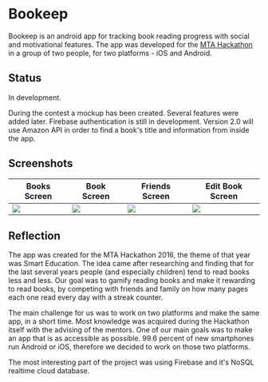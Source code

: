 # Bookeep 

Bookeep is an android app for tracking book reading progress with social and motivational features.
The app was developed for the [MTA Hackathon](http://mtahack.com) in a group of two people, for two platforms - iOS and Android.

## Status

In development.

During the contest a mockup has been created. Several features were added later. Firebase authentication is still in development. Version 2.0 will use Amazon API in order to find a book's title and information from inside the app.

## Screenshots

| Books Screen     |  Book Screen    |  Friends Screen     |   Edit Book Screen   |         
|--------------------|--------------------|---------------------|--------------------|
| ![](https://github.com/talkor/bookeep-android/blob/master/screenshots/screen3.jpg)  |  ![](https://github.com/talkor/bookeep-android/blob/master/screenshots/screen4.jpg) |  ![](https://github.com/talkor/bookeep-android/blob/master/screenshots/screen1.jpg)  |   ![](https://github.com/talkor/bookeep-android/blob/master/screenshots/screen2.jpg)

## Reflection

The app was created for the MTA Hackathon 2016, the theme of that year was Smart Education. The idea came after researching and finding that for the last several years people (and especially children) tend to read books less and less. Our goal was to gamify reading books and make it rewarding to read books, by competing with friends and family on how many pages each one read every day with a streak counter.

The main challenge for us was to work on two platforms and make the same app, in a short time. Most knowledge was acquired during the Hackathon itself with the advising of the mentors. One of our main goals was to make an app that is as accessible as possible. 99.6 percent of new smartphones run Android or iOS, therefore we decided to work on those two platforms.

The most interesting part of the project was using Firebase and it's NoSQL realtime cloud database. 
